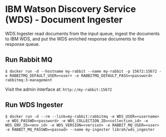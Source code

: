 # IBM Watson Discovery Service (WDS) - Document Ingester
WDS Ingester read documents from the input queue, ingest the documents to IBM WDS,
and put the WDS enriched response documents to the response queue.


## Run Rabbit MQ
```console
$ docker run -d --hostname my-rabbit --name my-rabbit -p 15672:15672 -e RABBITMQ_DEFAULT_USER=<user> -e RABBITMQ_DEFAULT_PASS=<password> rabbitmq:3-management
```

Visit the admin interface at: `http://my-rabbit:15672`

## Run WDS Ingester
```console
$ docker run -d --rm --link=my-rabbit:rabbitmq -e WDS_USER=<username> -e WDS_PASSWD=<password> -e WDS_COLLECTION_ID=<collection_id> -e WDS_ENV_ID=<env_id> -e WDS_VERSION=<version> -e RABBIT_MQ_USER=<user> -e RABBIT_MQ_PASSWD=<passwd> --name my-ingester librah/wds_ingester 
```

